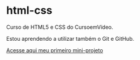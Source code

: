 # html-css
 Curso de HTML5 e CSS do CursoemVídeo.

 Estou aprendendo a utilizar também o Git e GitHub.

 <a href="augustomoraes07.github.io/html-css/Desafios/d010/android.html">Acesse aqui meu primeiro mini-projeto</a>
